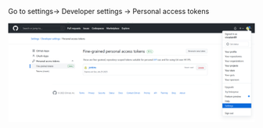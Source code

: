 Go to settings-> Developer settings -> Personal access tokens

![qownnotes-media-ATEuiv](../../media/qownnotes-media-ATEuiv.png)
